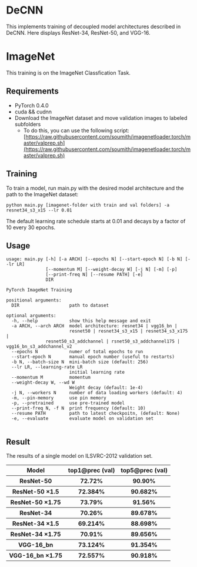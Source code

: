 


# DeCNN

This implements training of decoupled model architectures described in DeCNN. Here displays ResNet-34, ResNet-50, and VGG-16.




# ImageNet

This  training is on the ImageNet Classfication Task.


## Requirements

* PyTorch 0.4.0
* cuda && cudnn
* Download the ImageNet dataset and move validation images to labeled subfolders
  * To do this, you can use the following script:
  [https://raw.githubusercontent.com/soumith/imagenetloader.torch/master/valprep.sh](https://raw.githubusercontent.com/soumith/imagenetloader.torch/master/valprep.sh)


## Training
To train a model, run main.py with the desired model architecture and the path to the ImageNet dataset:

```
python main.py [imagenet-folder with train and val folders] -a resnet34_s3_x15 --lr 0.01
```

The default learning rate schedule starts at 0.01 and decays by a factor of 10 every 30 epochs. 

## Usage
```
usage: main.py [-h] [-a ARCH] [--epochs N] [--start-epoch N] [-b N] [--lr LR]
               [--momentum M] [--weight-decay W] [-j N] [-m] [-p]
               [--print-freq N] [--resume PATH] [-e]
               DIR

PyTorch ImageNet Training

positional arguments:
  DIR                   path to dataset

optional arguments:
  -h, --help            show this help message and exit
  -a ARCH, --arch ARCH  model architecture: resnet34 | vgg16_bn |
                        resnet50 | resnet34_s3_x15 | resnet34_s3_x175 |
               resnet50_s3_addchannel | rsnet50_s3_addchannel175 | vgg16_bn_s3_addchannel_v2 
  --epochs N            numer of total epochs to run
  --start-epoch N       manual epoch number (useful to restarts)
  -b N, --batch-size N  mini-batch size (default: 256)
  --lr LR, --learning-rate LR
                        initial learning rate
  --momentum M          momentum
  --weight-decay W, --wd W
                        Weight decay (default: 1e-4)
  -j N, --workers N     number of data loading workers (default: 4)
  -m, --pin-memory      use pin memory
  -p, --pretrained      use pre-trained model
  --print-freq N, -f N  print frequency (default: 10)
  --resume PATH         path to latest checkpoitn, (default: None)
  -e, --evaluate        evaluate model on validation set


```


## Result

The results of a single model on ILSVRC-2012 validation set.

<table>
    <tr>
        <th>Model</th>
        <th>top1@prec (val)</th>
        <th>top5@prec (val)</th>
    </tr>
    <tr>
        <th>ResNet-50</th>
        <th>72.72%</th>
        <th>90.90%</th>
    </tr>
    <tr>
        <th>ResNet-50 ×1.5</th>
        <th>72.384%</th>
        <th>90.682%</th>
    </tr>
    <tr>
        <th>ResNet-50 ×1.75</th>
        <th>73.79%</th>
        <th>91.56%</th>
    </tr>
    <tr>
        <th>ResNet-34</th>
        <th>70.26%</th>
        <th>89.678%</th>
    </tr>
    <tr>
        <th>ResNet-34 ×1.5</th>
        <th>69.214%</th>
        <th>88.698%</th>
    </tr>
    <tr>
        <th>ResNet-34 ×1.75</th>
        <th>70.91%</th>
        <th>89.656%</th>
    </tr>
    <tr>
        <th>VGG-16_bn</th>
        <th>73.124%</th>
        <th>91.354%</th>
    </tr>
    <tr>
        <th>VGG-16_bn ×1.75</th>
        <th>72.557%</th>
        <th>90.918%</th>
    </tr>
</table>
